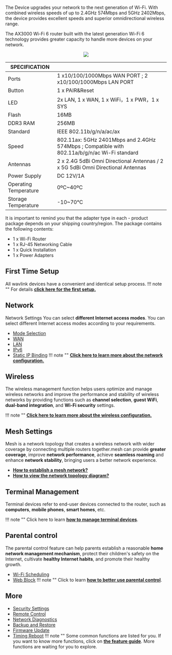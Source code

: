  The Device upgrades your network to the next generation of Wi-Fi. With combined wireless speeds of up to 2.4GHz 574Mbps and 5GHz 2402Mbps, the device provides excellent speeds and superior omnidirectional wireless range.
 
 The AX3000 Wi-Fi 6 router built with the latest generation Wi-Fi 6 technology provides greater capacity to handle more devices on your network. 
 
  <div style="text-align: center;">
    <img class="boxshadow" src="/images/586x3.png">
</div>
 
 
| SPECIFICATION |											   | 
| ------------ | -------------------------------------------- |  
| Ports         | 1 x10/100/1000Mbps WAN PORT ; 2 x10/100/1000Mbps LAN PORT  | 
| Button	    | 1 x PAIR&Reset     | 
| LED	        | 2x LAN, 1 x WAN, 1 x WiFi，1 x PWR，1 x SYS| 
| Flash			| 16MB |
| DDR3 RAM		| 256MB |
| Standard		| IEEE 802.11b/g/n/a/ac/ax |
| Speed | 802.11ax: 5GHz 2401Mbps and 2.4GHz 574Mbps ;  Compatible with 802.11a/b/g/n/ac Wi-Fi standard |
| Antennas | 2 x 2.4G 5dBi Omni Directional Antennas / 2 x 5G 5dBi Omni Directional Antennas  |
| Power Supply | DC 12V/1A |
| Operating Temperature 	| 0ºC~40ºC |
| Storage Temperature | -10~70℃ |


It is important to remind you that the adapter type in each - product package depends on your shipping country/region.
The package contains the following contents:

- 1 x Wi-Fi Router
- 1 x RJ-45 Networking Cable
- 1 x Quick Installation
- 1 x Power Adapters
 
 
 
## First Time Setup
All wavlink devices have a convenient and identical setup process. 
!!! note ""
	For details __[click here for the first setup.](/FAQ/586X3-A-First_time_setup/)__



## Network
Network Settings You can select __different Internet access modes__. You can select different Internet access modes according to your requirements.

- [Mode Selection](/feature_guide/mode_selection/)
- [WAN](/feature_guide/repeaterap_wan/)
- [LAN](/feature_guide/repeaterap_lan/)
- [IPv6](/feature_guide/ipv6/)
- [Static IP Binding](/feature_guide/repeaterap_staticip/)
!!! note ""
	__[Click here to learn more about the network configuration.](/feature_guide/mode_selection/)__


## Wireless
The wireless management function helps users optimize and manage wireless networks and improve the performance and stability of wireless networks by providing functions such as __channel selection__, __guest WiFi__, __dual-band integration__, and __Wi-Fi security__ settings.

!!! note ""
	__[Click here to learn more about the wireless configuration.](/feature_guide/repeaterap_wireless/)__

## Mesh Settings
Mesh is a network topology that creates a wireless network with wider coverage by connecting multiple routers together.mesh can provide __greater coverage__, improve __network performance__, achieve __seamless roaming__ and enhance __network stability__, bringing users a better network experience.

- __[How to establish a mesh network? ](/feature_guide/routermesh/)__
- __[How to view the network topology diagram?](/feature_guide/repeaterap_mesh/)__

	
## Terminal Management
Terminal devices refer to end-user devices connected to the router, such as __computers__, __mobile phones__, __smart homes__, etc.

!!! note ""
	Click here to learn __[how to manage terminal devices](/feature_guide/repeaterap_terminal/)__.


## Parental control
The parental control feature can help parents establish a reasonable __home network management mechanism__, protect their children's safety on the Internet, cultivate __healthy Internet habits__, and promote their healthy growth.

- [Wi-Fi Scheduling](/feature_guide/parental_wifi)
- [Web Block](/feature_guide/parental_ctrl)
!!! note ""	
	Click to learn __[how to better use parental control](/feature_guide/parental_wifi/)__.


## More
- [Security Settings](/feature_guide/repeaterap_security/)
- [Remote Control](/feature_guide/repeaterap_remotecontrol/)
- [Network Diagnostics](/feature_guide/repeaterap_networkdiagnostics/)
- [Backup and Restore](/feature_guide/repeaterap_backup/)
- [Firmware Update](/feature_guide/repeaterap_firmware/)
- [Timing Reboot](/feature_guide/repeaterap_timing/)
!!! note ""
	Some common functions are listed for you. If you want to know more functions, click on __[the feature guide](/feature_guide/)__. More functions are waiting for you to explore.

 
 
 
 
 
